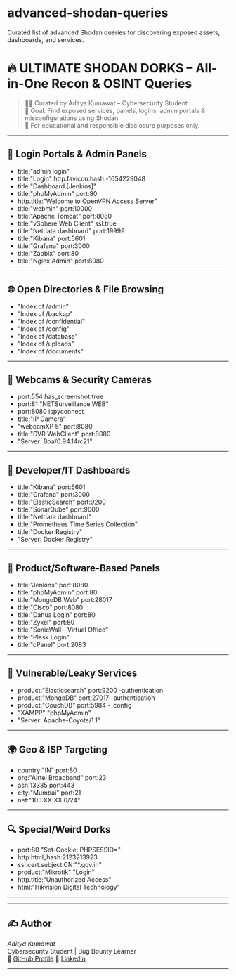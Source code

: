 # advanced-shodan-queries
Curated list of advanced Shodan queries for discovering exposed assets, dashboards, and services.

# 🔥 ULTIMATE SHODAN DORKS – All-in-One Recon & OSINT Queries

> 👨‍💻 Curated by Aditya Kumawat – Cybersecurity Student  
> 🎯 Goal: Find exposed services, panels, logins, admin portals & misconfigurations using Shodan.  
> 📌 For educational and responsible disclosure purposes only.

---

## 🧠 Login Portals & Admin Panels

- title:"admin login"
- title:"Login" http.favicon.hash:-1654229048
- title:"Dashboard [Jenkins]"
- title:"phpMyAdmin" port:80
- http.title:"Welcome to OpenVPN Access Server"
- title:"webmin" port:10000
- title:"Apache Tomcat" port:8080
- title:"vSphere Web Client" ssl:true
- title:"Netdata dashboard" port:19999
- title:"Kibana" port:5601
- title:"Grafana" port:3000
- title:"Zabbix" port:80
- title:"Nginx Admin" port:8080

---

## 🌐 Open Directories & File Browsing

- "Index of /admin"
- "Index of /backup"
- "Index of /confidential"
- "Index of /config"
- "Index of /database"
- "Index of /uploads"
- "Index of /documents"

---

## 🎥 Webcams & Security Cameras

- port:554 has_screenshot:true
- port:81 "NETSurveillance WEB"
- port:8080 ispyconnect
- title:"IP Camera"
- "webcamXP 5" port:8080
- title:"DVR WebClient" port:8080
- "Server: Boa/0.94.14rc21"

---

## 🧰 Developer/IT Dashboards

- title:"Kibana" port:5601
- title:"Grafana" port:3000
- title:"ElasticSearch" port:9200
- title:"SonarQube" port:9000
- title:"Netdata dashboard"
- title:"Prometheus Time Series Collection"
- title:"Docker Registry"
- "Server: Docker Registry"

---

## 🔐 Product/Software-Based Panels

- title:"Jenkins" port:8080
- title:"phpMyAdmin" port:80
- title:"MongoDB Web" port:28017
- title:"Cisco" port:8080
- title:"Dahua Login" port:80
- title:"Zyxel" port:80
- title:"SonicWall - Virtual Office"
- title:"Plesk Login"
- title:"cPanel" port:2083

---

## 🚨 Vulnerable/Leaky Services

- product:"Elasticsearch" port:9200 -authentication
- product:"MongoDB" port:27017 -authentication
- product:"CouchDB" port:5984 -_config
- "XAMPP" "phpMyAdmin"
- "Server: Apache-Coyote/1.1"

---

## 🌍 Geo & ISP Targeting

- country:"IN" port:80
- org:"Airtel Broadband" port:23
- asn:13335 port:443
- city:"Mumbai" port:21
- net:"103.XX.XX.0/24"

---

## 🔍 Special/Weird Dorks

- port:80 "Set-Cookie: PHPSESSID="
- http.html_hash:2123213923
- ssl.cert.subject.CN:"*.gov.in"
- product:"Mikrotik" "Login"
- http.title:"Unauthorized Access"
- html:"Hikvision Digital Technology"

---

---

## ✍ Author

*Aditya Kumawat*  
Cybersecurity Student | Bug Bounty Learner  
🔗 [GitHub Profile](https://github.com/adityakumawat2005)
🔗 [LinkedIn](https://www.linkedin.com/in/aditya-kumawat-624219287)

---


